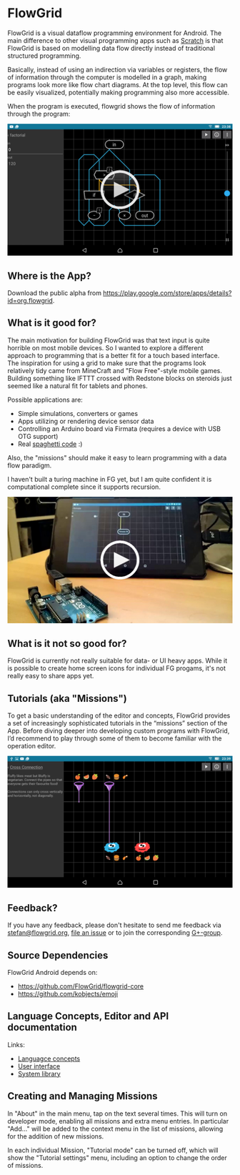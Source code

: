 # FlowGrid

FlowGrid is a visual dataflow programming environment for Android. The main difference to other
visual programming apps such as [Scratch](https://scratch.mit.edu/) is that FlowGrid is based on
modelling data flow directly instead of traditional structured programming.

Basically, instead of using an indirection via variables or registers, the flow of information
through the computer is modelled in a graph, making programs look more like flow chart diagrams.
At the top level, this flow can be easily visualized, potentially making programming also more
accessible.

When the program is executed, flowgrid shows the flow of information through the program:

[![Factorial example screenshot](img/factorial-video-launcher.png?raw=true)](https://www.youtube.com/watch?v=hKC-6rJlHRo&list=PLhEJPa6dXGpsC_xXwtZgpvbDWQlaW84Ny)

## Where is the App?

Download the public alpha from <https://play.google.com/store/apps/details?id=org.flowgrid>.


## What is it good for?

The main motivation for building FlowGrid was that text input is quite horrible on most
mobile devices. So I wanted to explore a different approach to programming that is a better
fit for a touch based interface. The inspiration for using a grid to make sure that the programs
look relatively tidy came from MineCraft and "Flow Free"-style mobile games.
Building something like IFTTT crossed with Redstone blocks on steroids just seemed like a
natural fit for tablets and phones.

Possible applications are:

- Simple simulations, converters or games
- Apps utilizing or rendering device sensor data
- Controlling an Arduino board via Firmata (requires a device with USB OTG support)
- Real [spaghetti code](img/spaghetticode.png) :)

Also, the "missions" should make it easy to learn programming with a data flow paradigm.

I haven't built a turing machine in FG yet, but I am quite confident it is computational
complete since it supports recursion.

[![Arduino Firmata LED example](img/firmata-video-preview.jpg?raw=true)](https://www.youtube.com/watch?v=_C4wgUQjMl0&list=PLhEJPa6dXGpsC_xXwtZgpvbDWQlaW84Ny)



## What is it not so good for?

FlowGrid is currently not really suitable for data- or UI heavy apps. While it is possible to 
create home screen icons for individual FG progams, it's not really easy to share apps yet.


## Tutorials (aka "Missions")

To get a basic understanding of the editor and concepts, FlowGrid provides a set of increasingly
sophisticated tutorials in the “missions” section of the App. Before diving deeper into developing
custom programs with FlowGrid, I’d recommend to play through some of them to become familiar with
the operation editor.

![Tutorial Screenshot](img/tutorial-screenshot.png)


## Feedback?

If you have any feedback, please don't hesitate to send me feedback via stefan@flowgrid.org,
[file an issue](https://github.com/FlowGrid/flowgrid/issues) or to join the corresponding
[G+-group](https://plus.google.com/u/0/communities/111282708416188636080).


## Source Dependencies

FlowGrid Android depends on:

- https://github.com/FlowGrid/flowgrid-core
- https://github.com/kobjects/emoji


## Language Concepts, Editor and API documentation

Links:

- [Languagce concepts](https://github.com/FlowGrid/flowgrid/android/blob/master/src/main/assets/documentation.md)
- [User interface](https://github.com/FlowGrid/flowgrid/android/blob/master/src/main/assets/ui.md)
- [System library](https://github.com/FlowGrid/flowgrid/android/blob/master/src/main/assets/api.md)


## Creating and Managing Missions

In "About" in the main menu, tap on the text several times. This will turn on developer mode,
enabling all missions and extra menu entries. In particular "Add..." will be added to the
context menu in the list of missions, allowing for the addition of new missions.

In each individual Mission, "Tutorial mode" can be turned off, which will show the
"Tutorial settings" menu, including an option to change the order of missions.


